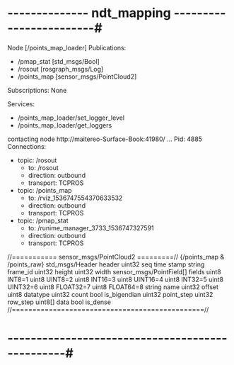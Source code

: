 # -------------- ndt_mapping ------------------------#
Node [/points_map_loader]
Publications: 
 * /pmap_stat [std_msgs/Bool]
 * /rosout [rosgraph_msgs/Log]
 * /points_map [sensor_msgs/PointCloud2]

Subscriptions: None

Services: 
 * /points_map_loader/set_logger_level
 * /points_map_loader/get_loggers


contacting node http://maitereo-Surface-Book:41980/ ...
Pid: 4885
Connections:
 * topic: /rosout
    * to: /rosout
    * direction: outbound
    * transport: TCPROS
 * topic: /points_map
    * to: /rviz_1536747554370633532
    * direction: outbound
    * transport: TCPROS
 * topic: /pmap_stat
    * to: /runime_manager_3733_1536747327591
    * direction: outbound
    * transport: TCPROS

//=========== sensor_msgs/PointCloud2 =========//
{/points_map & /points_raw}
std_msgs/Header header
  uint32 seq
  time stamp
  string frame_id
uint32 height
uint32 width
sensor_msgs/PointField[] fields
  uint8 INT8=1
  uint8 UINT8=2
  uint8 INT16=3
  uint8 UINT16=4
  uint8 INT32=5
  uint8 UINT32=6
  uint8 FLOAT32=7
  uint8 FLOAT64=8
  string name
  uint32 offset
  uint8 datatype
  uint32 count
bool is_bigendian
uint32 point_step
uint32 row_step
uint8[] data
bool is_dense
//===============================================//

# ------------------------------------------------#

